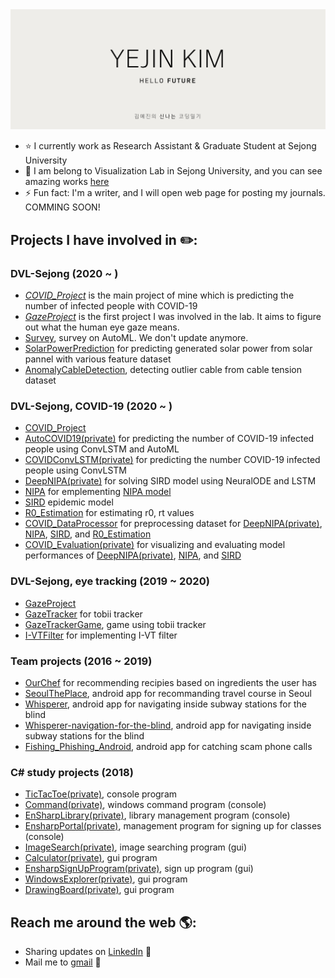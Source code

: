 <img src="https://raw.githubusercontent.com/Yejining/Yejining/master/banner.png" alt="banner that says Yejin Kim - software engineer, data scientist">

- ⭐ I currently work as Research Assistant & Graduate Student at Sejong University
- 👯 I am belong to Visualization Lab in Sejong University, and you can see amazing works [here](https://github.com/DVL-Sejong/)
- ⚡ Fun fact: I'm a writer, and I will open web page for posting my journals. COMMING SOON!

## Projects I have involved in ✏️:

### DVL-Sejong (2020 ~ )
- *[COVID_Project](https://github.com/DVL-Sejong/COVID_Project)* is the main project of mine which is predicting the number of infected people with COVID-19
- *[GazeProject](https://github.com/DVL-Sejong/GazeProject)* is the first project I was involved in the lab. It aims to figure out what the human eye gaze means.
- [Survey](https://github.com/Yejining/Survey), survey on AutoML. We don't update anymore.
- [SolarPowerPrediction](https://github.com/Yejining/SolarPowerPrediction) for predicting generated solar power from solar pannel with various feature dataset
- [AnomalyCableDetection](https://github.com/Yejining/AnomalyCableDetection), detecting outlier cable from cable tension dataset

### DVL-Sejong, COVID-19 (2020 ~ )
- [COVID_Project](https://github.com/DVL-Sejong/COVID_Project)
- [AutoCOVID19(private)](https://github.com/Yejining/AutoCOVID19) for predicting the number of COVID-19 infected people using ConvLSTM and AutoML
- [COVIDConvLSTM(private)](https://github.com/Yejining/COVIDConvLSTM) for predicting the number COVID-19 infected people using ConvLSTM
- [DeepNIPA(private)](https://github.com/Yejining/DeepNIPA) for solving SIRD model using NeuralODE and LSTM
- [NIPA](https://github.com/Yejining/NIPA) for emplementing [NIPA model](https://appliednetsci.springeropen.com/articles/10.1007/s41109-020-00274-2)
- [SIRD](https://github.com/Yejining/SIRD) epidemic model
- [R0_Estimation](https://github.com/Yejining/R0_Estimation) for estimating r0, rt values
- [COVID_DataProcessor](https://github.com/Yejining/COVID_DataProcessor) for preprocessing dataset for [DeepNIPA(private)](https://github.com/Yejining/DeepNIPA), [NIPA](https://github.com/Yejining/NIPA), [SIRD](https://github.com/Yejining/SIRD), and [R0_Estimation](https://github.com/Yejining/R0_Estimation)
- [COVID_Evaluation(private)](https://github.com/Yejining/COVID_Evaluation) for visualizing and evaluating model performances of [DeepNIPA(private)](https://github.com/Yejining/DeepNIPA), [NIPA](https://github.com/Yejining/NIPA), and [SIRD](https://github.com/Yejining/SIRD)

### DVL-Sejong, eye tracking (2019 ~ 2020)
- [GazeProject](https://github.com/DVL-Sejong/GazeProject)
- [GazeTracker](https://github.com/Yejining/GazeTracker) for tobii tracker
- [GazeTrackerGame](https://github.com/Yejining/GazeTrackerGame), game using tobii tracker
- [I-VTFilter](https://github.com/Yejining/I-VTFilter) for implementing I-VT filter

### Team projects (2016 ~ 2019)
- [OurChef](https://github.com/Yejining/OurChef) for recommending recipies based on ingredients the user has
- [SeoulThePlace](https://github.com/Yejining/SeoulThePlace), android app for recommanding travel course in Seoul
- [Whisperer](https://github.com/Yejining/Whisperer), android app for navigating inside subway stations for the blind 
- [Whisperer-navigation-for-the-blind](https://github.com/Yejining/Whisperer-navigation-for-the-blind), android app for navigating inside subway stations for the blind
- [Fishing_Phishing_Android](https://github.com/Yejining/Fishing_Phishing_Android), android app for catching scam phone calls

### C# study projects (2018)
- [TicTacToe(private)](https://github.com/Yejining/TicTacToe), console program
- [Command(private)](https://github.com/Yejining/Command), windows command program (console)
- [EnSharpLibrary(private)](https://github.com/Yejining/EnSharpLibrary), library management program (console)
- [EnsharpPortal(private)](https://github.com/Yejining/EnSharpPortal), management program for signing up for classes (console)
- [ImageSearch(private)](https://github.com/Yejining/ImageSearch), image searching program (gui)
- [Calculator(private)](https://github.com/Yejining/Calculator), gui program
- [EnsharpSignUpProgram(private)](https://github.com/Yejining/EnsharpSignUpProgram), sign up program (gui)
- [WindowsExplorer(private)](https://github.com/Yejining/WindowsExplorer), gui program
- [DrawingBoard(private)](https://github.com/Yejining/DrawingBoard), gui program

## Reach me around the web 🌎: 
- Sharing updates on <a href="https://www.linkedin.com/in/yejin-kim-684835160/">LinkedIn</a> 💼
- Mail me to <a href="mailto:kimyejin.kr@gmail.com">gmail</a> 📧
